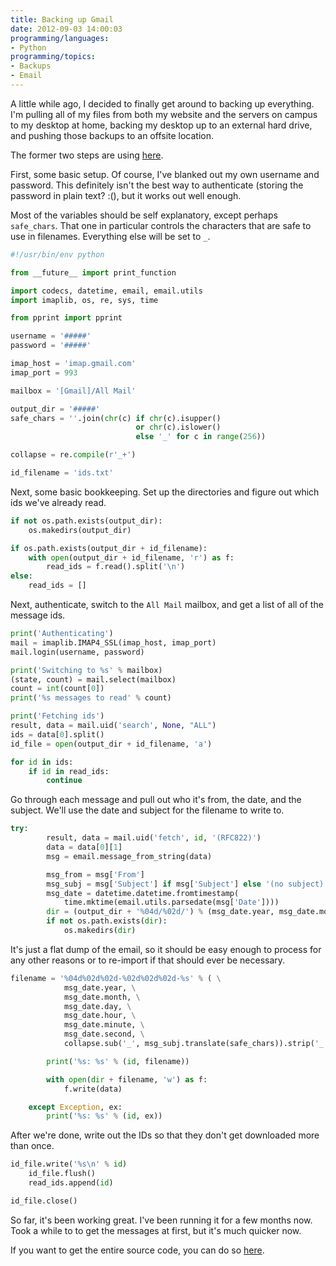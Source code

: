 ```yaml
---
title: Backing up Gmail
date: 2012-09-03 14:00:03
programming/languages:
- Python
programming/topics:
- Backups
- Email
---
```

A little while ago, I decided to finally get around to backing up everything. I'm pulling all of my files from both my website and the servers on campus to my desktop at home, backing my desktop up to an external hard drive, and pushing those backups to an offsite location.

The former two steps are using [here](https://github.com/jpverkamp/small-projects/blob/master/scripts/backup-gmail.txt).

First, some basic setup. Of course, I've blanked out my own username and password. This definitely isn't the best way to authenticate (storing the password in plain text? :(), but it works out well enough.

Most of the variables should be self explanatory, except perhaps `safe_chars`. That one in particular controls the characters that are safe to use in filenames. Everything else will be set to `_`.

```python
#!/usr/bin/env python

from __future__ import print_function

import codecs, datetime, email, email.utils
import imaplib, os, re, sys, time

from pprint import pprint

username = '#####'
password = '#####'

imap_host = 'imap.gmail.com'
imap_port = 993

mailbox = '[Gmail]/All Mail'

output_dir = '#####'
safe_chars = ''.join(chr(c) if chr(c).isupper()
                            or chr(c).islower()
                            else '_' for c in range(256))

collapse = re.compile(r'_+')

id_filename = 'ids.txt'
```

Next, some basic bookkeeping. Set up the directories and figure out which ids we've already read.

```python
if not os.path.exists(output_dir):
    os.makedirs(output_dir)

if os.path.exists(output_dir + id_filename):
    with open(output_dir + id_filename, 'r') as f:
        read_ids = f.read().split('\n')
else:
    read_ids = []
```

Next, authenticate, switch to the `All Mail` mailbox, and get a list of all of the message ids.

```python
print('Authenticating')
mail = imaplib.IMAP4_SSL(imap_host, imap_port)
mail.login(username, password)

print('Switching to %s' % mailbox)
(state, count) = mail.select(mailbox)
count = int(count[0])
print('%s messages to read' % count)

print('Fetching ids')
result, data = mail.uid('search', None, "ALL")
ids = data[0].split()
id_file = open(output_dir + id_filename, 'a')

for id in ids:
    if id in read_ids:
        continue
```

Go through each message and pull out who it's from, the date, and the subject. We'll use the date and subject for the filename to write to.

```python
try:
        result, data = mail.uid('fetch', id, '(RFC822)')
        data = data[0][1]
        msg = email.message_from_string(data)

        msg_from = msg['From']
        msg_subj = msg['Subject'] if msg['Subject'] else '(no subject)'
        msg_date = datetime.datetime.fromtimestamp(
            time.mktime(email.utils.parsedate(msg['Date'])))
        dir = (output_dir + '%04d/%02d/') % (msg_date.year, msg_date.month)
        if not os.path.exists(dir):
            os.makedirs(dir)
```

It's just a flat dump of the email, so it should be easy enough to process for any other reasons or to re-import if that should ever be necessary.

```python
filename = '%04d%02d%02d-%02d%02d%02d-%s' % ( \
            msg_date.year, \
            msg_date.month, \
            msg_date.day, \
            msg_date.hour, \
            msg_date.minute, \
            msg_date.second, \
            collapse.sub('_', msg_subj.translate(safe_chars)).strip('_'))

        print('%s: %s' % (id, filename))

        with open(dir + filename, 'w') as f:
            f.write(data)

    except Exception, ex:
        print('%s: %s' % (id, ex))
```

After we're done, write out the IDs so that they don't get downloaded more than once.

```python
id_file.write('%s\n' % id)
    id_file.flush()
    read_ids.append(id)

id_file.close()
```

So far, it's been working great. I've been running it for a few months now. Took a while to to get the messages at first, but it's much quicker now.

If you want to get the entire source code, you can do so [here](https://github.com/jpverkamp/small-projects/blob/master/scripts/backup-gmail.txt).

